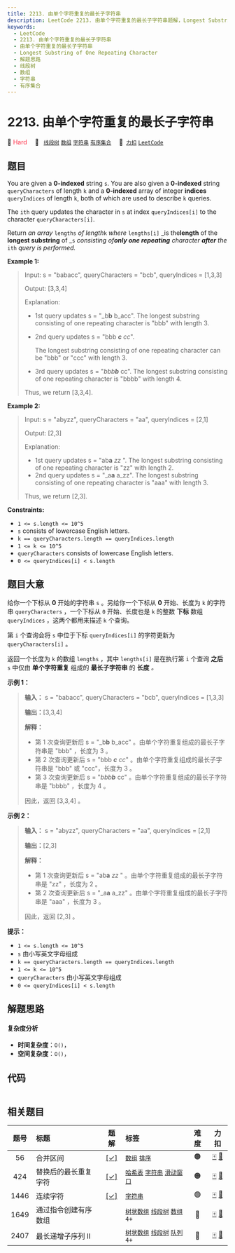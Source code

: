 ```yaml
---
title: 2213. 由单个字符重复的最长子字符串
description: LeetCode 2213. 由单个字符重复的最长子字符串题解，Longest Substring of One Repeating Character，包含解题思路、复杂度分析以及完整的 JavaScript 代码实现。
keywords:
  - LeetCode
  - 2213. 由单个字符重复的最长子字符串
  - 由单个字符重复的最长子字符串
  - Longest Substring of One Repeating Character
  - 解题思路
  - 线段树
  - 数组
  - 字符串
  - 有序集合
---
```


# 2213. 由单个字符重复的最长子字符串

🔴 <font color=#ff334b>Hard</font>&emsp; 🔖&ensp; [`线段树`](/tag/segment-tree.md) [`数组`](/tag/array.md) [`字符串`](/tag/string.md) [`有序集合`](/tag/ordered-set.md)&emsp; 🔗&ensp;[`力扣`](https://leetcode.cn/problems/longest-substring-of-one-repeating-character) [`LeetCode`](https://leetcode.com/problems/longest-substring-of-one-repeating-character)

## 题目

You are given a **0-indexed** string `s`. You are also given a **0-indexed**
string `queryCharacters` of length `k` and a **0-indexed** array of integer
**indices** `queryIndices` of length `k`, both of which are used to describe
`k` queries.

The `ith` query updates the character in `s` at index `queryIndices[i]` to the
character `queryCharacters[i]`.

Return _an array_ `lengths` _of length_`k` _where_ `lengths[i]` _is
the**length** of the **longest substring** of _`s` _consisting of**only one
repeating** character **after** the_ `ith` _query_ _is performed._



**Example 1:**

> Input: s = "babacc", queryCharacters = "bcb", queryIndices = [1,3,3]
> 
> Output: [3,3,4]
> 
> Explanation: 
> - 1st query updates s = "_b**b** b_acc". The longest substring consisting of one repeating character is "bbb" with length 3.
> - 2nd query updates s = "bbb _**c** cc_". 
> 
>   The longest substring consisting of one repeating character can be "bbb" or "ccc" with length 3.
> - 3rd query updates s = "_bbb**b**_ cc". The longest substring consisting of one repeating character is "bbbb" with length 4.
> 
> Thus, we return [3,3,4].

**Example 2:**

> Input: s = "abyzz", queryCharacters = "aa", queryIndices = [2,1]
> 
> Output: [2,3]
> 
> Explanation:
> - 1st query updates s = "ab**a** _zz_ ". The longest substring consisting of one repeating character is "zz" with length 2.
> - 2nd query updates s = "_a**a** a_zz". The longest substring consisting of one repeating character is "aaa" with length 3.
> 
> Thus, we return [2,3].

**Constraints:**

  * `1 <= s.length <= 10^5`
  * `s` consists of lowercase English letters.
  * `k == queryCharacters.length == queryIndices.length`
  * `1 <= k <= 10^5`
  * `queryCharacters` consists of lowercase English letters.
  * `0 <= queryIndices[i] < s.length`


## 题目大意

给你一个下标从 **0** 开始的字符串 `s` 。另给你一个下标从 **0** 开始、长度为 `k` 的字符串 `queryCharacters`
，一个下标从 `0` 开始、长度也是 `k` 的整数 **下标** 数组 `queryIndices` ，这两个都用来描述 `k` 个查询。

第 `i` 个查询会将 `s` 中位于下标 `queryIndices[i]` 的字符更新为 `queryCharacters[i]` 。

返回一个长度为 `k` 的数组 `lengths` ，其中 `lengths[i]` 是在执行第 `i` 个查询 **之后** `s` 中仅由
**单个字符重复** 组成的 **最长子字符串** 的 **长度** _。_



**示例 1：**

> 
> 
> 
> 
> 
> **输入：** s = "babacc", queryCharacters = "bcb", queryIndices = [1,3,3]
> 
> **输出：**[3,3,4]
> 
> **解释：**
> - 第 1 次查询更新后 s = "_b**b** b_acc" 。由单个字符重复组成的最长子字符串是 "bbb" ，长度为 3 。
> - 第 2 次查询更新后 s = "bbb _**c** cc_" 。由单个字符重复组成的最长子字符串是 "bbb" 或 "ccc"，长度为 3 。
> - 第 3 次查询更新后 s = "_bbb**b**_ cc" 。由单个字符重复组成的最长子字符串是 "bbbb" ，长度为 4 。
> 
> 因此，返回 [3,3,4] 。

**示例 2：**

> 
> 
> 
> 
> 
> **输入：** s = "abyzz", queryCharacters = "aa", queryIndices = [2,1]
> 
> **输出：**[2,3]
> 
> **解释：**
> - 第 1 次查询更新后 s = "ab**a** _zz_ " 。由单个字符重复组成的最长子字符串是 "zz" ，长度为 2 。
> - 第 2 次查询更新后 s = "_a**a** a_zz" 。由单个字符重复组成的最长子字符串是 "aaa" ，长度为 3 。
> 
> 因此，返回 [2,3] 。
> 
> 



**提示：**

  * `1 <= s.length <= 10^5`
  * `s` 由小写英文字母组成
  * `k == queryCharacters.length == queryIndices.length`
  * `1 <= k <= 10^5`
  * `queryCharacters` 由小写英文字母组成
  * `0 <= queryIndices[i] < s.length`


## 解题思路

#### 复杂度分析

- **时间复杂度**：`O()`，
- **空间复杂度**：`O()`，

## 代码

```javascript

```

## 相关题目

<!-- prettier-ignore -->
| 题号 | 标题 | 题解 | 标签 | 难度 | 力扣 |
| :------: | :------ | :------: | :------ | :------: | :------: |
| 56 | 合并区间 | [[✓]](/problem/0056.md) |  [`数组`](/tag/array.md) [`排序`](/tag/sorting.md) | 🟠 | [🀄️](https://leetcode.cn/problems/merge-intervals) [🔗](https://leetcode.com/problems/merge-intervals) |
| 424 | 替换后的最长重复字符 | [[✓]](/problem/0424.md) |  [`哈希表`](/tag/hash-table.md) [`字符串`](/tag/string.md) [`滑动窗口`](/tag/sliding-window.md) | 🟠 | [🀄️](https://leetcode.cn/problems/longest-repeating-character-replacement) [🔗](https://leetcode.com/problems/longest-repeating-character-replacement) |
| 1446 | 连续字符 | [[✓]](/problem/1446.md) |  [`字符串`](/tag/string.md) | 🟢 | [🀄️](https://leetcode.cn/problems/consecutive-characters) [🔗](https://leetcode.com/problems/consecutive-characters) |
| 1649 | 通过指令创建有序数组 |  |  [`树状数组`](/tag/binary-indexed-tree.md) [`线段树`](/tag/segment-tree.md) [`数组`](/tag/array.md) `4+` | 🔴 | [🀄️](https://leetcode.cn/problems/create-sorted-array-through-instructions) [🔗](https://leetcode.com/problems/create-sorted-array-through-instructions) |
| 2407 | 最长递增子序列 II |  |  [`树状数组`](/tag/binary-indexed-tree.md) [`线段树`](/tag/segment-tree.md) [`队列`](/tag/queue.md) `4+` | 🔴 | [🀄️](https://leetcode.cn/problems/longest-increasing-subsequence-ii) [🔗](https://leetcode.com/problems/longest-increasing-subsequence-ii) |